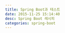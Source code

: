 ```yaml
---
title: Spring Boot과 테스트
date: 2015-11-25 15:14:40
desc: Spring Boot 레시피
categories: spring-boot
---
```


